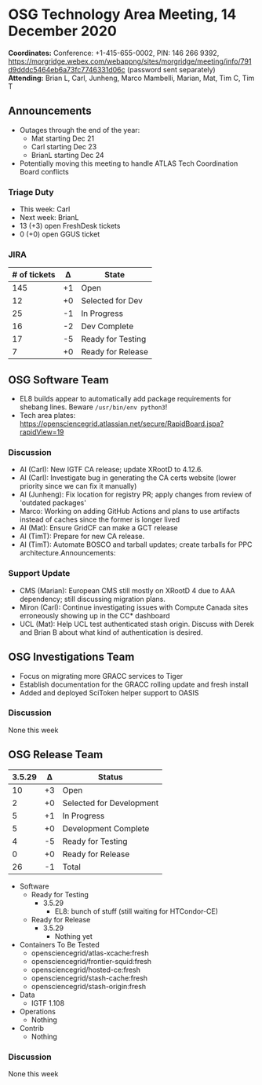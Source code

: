 # OSG Technology Area Meeting, 14 December 2020

**Coordinates:** Conference: +1-415-655-0002, PIN: 146 266 9392, <https://morgridge.webex.com/webappng/sites/morgridge/meeting/info/791d9dddc5464eb6a73fc7746331d06c> (password sent separately)  
**Attending:** Brian L, Carl, Junheng, Marco Mambelli, Marian, Mat, Tim C, Tim T


## Announcements

-   Outages through the end of the year:  
    -   Mat starting Dec 21
    -   Carl starting Dec 23
    -   BrianL starting Dec 24
-   Potentially moving this meeting to handle ATLAS Tech Coordination Board conflicts


### Triage Duty

-   This week: Carl
-   Next week: BrianL
-   13 (+3) open FreshDesk tickets
-   0 (+0) open GGUS ticket


### JIRA

| # of tickets | &Delta; | State             |
|------------ |------- |----------------- |
| 145          | +1      | Open              |
| 12           | +0      | Selected for Dev  |
| 25           | -1      | In Progress       |
| 16           | -2      | Dev Complete      |
| 17           | -5      | Ready for Testing |
| 7            | +0      | Ready for Release |


## OSG Software Team

-   EL8 builds appear to automatically add package requirements for shebang lines. Beware `/usr/bin/env python3`!
-   Tech area plates: <https://opensciencegrid.atlassian.net/secure/RapidBoard.jspa?rapidView=19>


### Discussion

-   AI (Carl): New IGTF CA release; update XRootD to 4.12.6.
-   AI (Carl): Investigate bug in generating the CA certs website (lower priority since we can fix it manually)
-   AI (Junheng): Fix location for registry PR; apply changes from review of 'outdated packages'
-   Marco: Working on adding GitHub Actions and plans to use artifacts instead of caches since the former is longer lived
-   AI (Mat): Ensure GridCF can make a GCT release
-   AI (TimT): Prepare for new CA release.
-   AI (TimT): Automate BOSCO and tarball updates; create tarballs for PPC architecture.Announcements:


### Support Update

-   CMS (Marian): European CMS still mostly on XRootD 4 due to AAA dependency; still discussing migration plans.
-   Miron (Carl): Continue investigating issues with Compute Canada sites erroneously showing up in the CC\* dashboard
-   UCL (Mat): Help UCL test authenticated stash origin. Discuss with Derek and Brian B about what kind of authentication is desired.


## OSG Investigations Team

-    Focus on migrating more GRACC services to Tiger
-    Establish documentation for the GRACC rolling update and fresh install
-    Added and deployed SciToken helper support to OASIS 


### Discussion

None this week  


## OSG Release Team

| 3.5.29 | &Delta; | Status                   |
| ------ | ------- | ------------------------ |
| 10     | +3      | Open                     |
| 2      | +0      | Selected for Development |
| 5      | +1      | In Progress              |
| 5      | +0      | Development Complete     |
| 4      | -5      | Ready for Testing        |
| 0      | +0      | Ready for Release        |
| 26     | -1      | Total                    |

-   Software  
    -   Ready for Testing  
        -   3.5.29  
            -   EL8: bunch of stuff (still waiting for HTCondor-CE)
    -   Ready for Release  
        -   3.5.29  
            -   Nothing yet
-   Containers To Be Tested
    -   opensciencegrid/atlas-xcache:fresh
    -   opensciencegrid/frontier-squid:fresh
    -   opensciencegrid/hosted-ce:fresh
    -   opensciencegrid/stash-cache:fresh
    -   opensciencegrid/stash-origin:fresh
-   Data  
    -   IGTF 1.108
-   Operations  
    -   Nothing
-   Contrib  
    -   Nothing


### Discussion

None this week  

